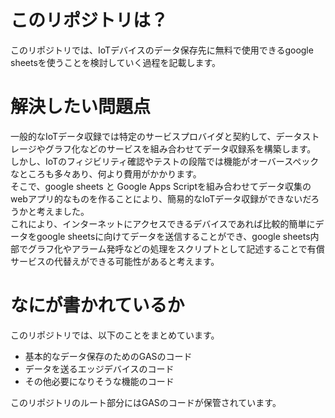 # このリポジトリは？
このリポジトリでは、IoTデバイスのデータ保存先に無料で使用できるgoogle sheetsを使うことを検討していく過程を記載します。

# 解決したい問題点
一般的なIoTデータ収録では特定のサービスプロバイダと契約して、データストレージやグラフ化などのサービスを組み合わせてデータ収録系を構築します。<br>
しかし、IoTのフィジビリティ確認やテストの段階では機能がオーバースペックなところも多々あり、何より費用がかかります。<br>
そこで、google sheets と Google Apps Scriptを組み合わせてデータ収集のwebアプリ的なものを作ることにより、簡易的なIoTデータ収録ができないだろうかと考えました。<br>
これにより、インターネットにアクセスできるデバイスであれば比較的簡単にデータをgoogle sheetsに向けてデータを送信することができ、google sheets内部でグラフ化やアラーム発呼などの処理をスクリプトとして記述することで有償サービスの代替えができる可能性があると考えます。

# なにが書かれているか
このリポジトリでは、以下のことをまとめています。
- 基本的なデータ保存のためのGASのコード
- データを送るエッジデバイスのコード
- その他必要になりそうな機能のコード

このリポジトリのルート部分にはGASのコードが保管されています。
